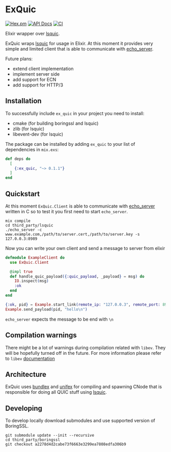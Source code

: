 # ExQuic
[![Hex.pm](https://img.shields.io/hexpm/v/ex_quic.svg)](https://hex.pm/packages/ex_quic)
[![API Docs](https://img.shields.io/badge/api-docs-yellow.svg?style=flat)](https://hexdocs.pm/ex_quic/)
[![CI](https://github.com/mickel8/ex_quic/workflows/CI/badge.svg)](https://github.com/mickel8/ex_quic/actions)

Elixir wrapper over [lsquic].

ExQuic wraps [lsquic] for usage in Elixir.
At this moment it provides very simple and limited client that is able to communicate with [echo_server].

Future plans:
* extend client implementation
* implement server side
* add support for ECN
* add support for HTTP/3

## Installation

To successfully include `ex_quic` in your project you need to install:
* cmake (for building boringssl and lsquic)
* zlib (for lsquic)
* libevent-dev (for lsquic)

The package can be installed by adding `ex_quic` to your list of dependencies in `mix.exs`:

```elixir
def deps do
  [
    {:ex_quic, "~> 0.1.1"}
  ]
end
```

## Quickstart
At this moment `ExQuic.Client` is able to communicate with [echo_server] written in C so to test it
you first need to start `echo_server`.

```
mix compile
cd third_party/lsquic
./echo_server -c www.example.com,/path/to/server.cert,/path/to/server.key -s  127.0.0.3:8989
```

Now you can write your own client and send a message to server from elixir
```elixir
defmodule ExampleClient do
  use ExQuic.Client

  @impl true
  def handle_quic_payload({:quic_payload, _payload} = msg) do
    IO.inspect(msg)
    :ok
  end
end

{:ok, pid} = Example.start_link(remote_ip: "127.0.0.3", remote_port: 8989)
Example.send_payload(pid, "hello\n")
```

`echo_server` expects the message to be end with `\n`

## Compilation warnings
There might be a lot of warnings during compilation related with `libev`.
They will be hopefully turned off in the future.
For more information please refer to `libev` [documentation](http://pod.tst.eu/http://cvs.schmorp.de/libev/ev.pod#COMPILER_WARNINGS)

## Architecture
ExQuic uses [bundlex] and [unifex] for compiling and spawning CNode that is responsible for doing
all QUIC stuff using [lsquic].

## Developing
To develop locally download submodules and use supported version of BoringSSL.

```
git submodule update --init --recursive
cd third_party/boringssl
git checkout a2278d4d2cabe73f6663e3299ea7808edfa306b9
```

[lsquic]: https://github.com/litespeedtech/lsquic
[bundlex]: https://github.com/membraneframework/bundlex
[unifex]: https://github.com/membraneframework/unifex
[echo_server]: https://github.com/litespeedtech/lsquic/blob/master/bin/echo_server.c
